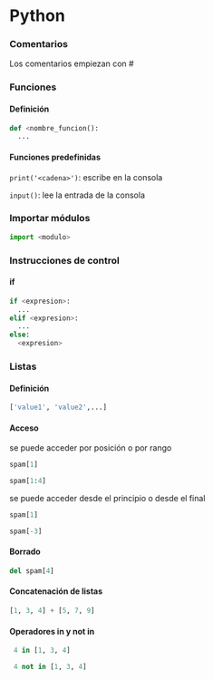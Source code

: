 # Python

### Comentarios

Los comentarios empiezan con #

### Funciones

#### Definición

```python
def <nombre_funcion():
  ...
```

#### Funciones predefinidas


```print('<cadena>')```: escribe <cadena> en la consola

```input()```: lee la entrada de la consola


### Importar módulos

```python
import <modulo>
```

### Instrucciones de control

#### if

```python
if <expresion>:
  ...
elif <expresion>:
  ...
else:
  <expresion>
```

### Listas

#### Definición

```python
['value1', 'value2',...]
```

#### Acceso

se puede acceder por posición o por rango
```python
spam[1]

spam[1:4]
```

se puede acceder desde el principio o desde el final
```python
spam[1]

spam[-3]
```

#### Borrado
```python
del spam[4]
```

#### Concatenación de listas
```python
[1, 3, 4] + [5, 7, 9]
```

#### Operadores in y not in

```python
 4 in [1, 3, 4]
```

```python
 4 not in [1, 3, 4]
```
